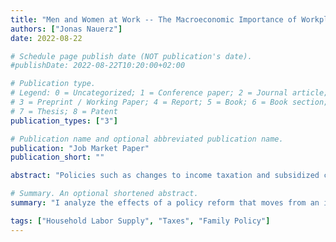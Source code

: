 ```yaml
---
title: "Men and Women at Work -- The Macroeconomic Importance of Workplace Diversity"
authors: ["Jonas Nauerz"]
date: 2022-08-22

# Schedule page publish date (NOT publication's date).
#publishDate: 2022-08-22T10:20:00+02:00

# Publication type.
# Legend: 0 = Uncategorized; 1 = Conference paper; 2 = Journal article;
# 3 = Preprint / Working Paper; 4 = Report; 5 = Book; 6 = Book section;
# 7 = Thesis; 8 = Patent
publication_types: ["3"]

# Publication name and optional abbreviated publication name.
publication: "Job Market Paper"
publication_short: ""

abstract: "Policies such as changes to income taxation and subsidized childcare that aim to increase the female labor supply are high on the agenda of policymakers and widely discussed among economists. Much of the macroeconomic analysis has focused on the direct effects of adding more (female) workers to the labor force by assuming that men and women are perfect substitutes in the production process. I develop a general equilibrium model with heterogeneous agents and family labor supply to consider the possibility of imperfect substitution. This choice is motivated by my empirical estimate of the elasticity of substitution between male and female labor inputs in modern-day Germany of 0.55. For identification, I exploit a natural experiment that induced exogenous time and county-level (Landkreise) variation in the availability of public daycare for children under the age of three. I study the implications of a reform that moves from joint taxation of married couples to individual taxation and find that it substantially affects the labor force participation of married women (+12.7%) and overall output (+7.4%). This result compares to an output increase of 3.27% in the perfect substitutability case. Thus, disregarding the added benefits of gender diversity underestimates the positive effects of such a policy change."

# Summary. An optional shortened abstract.
summary: "I analyze the effects of a policy reform that moves from an income tax system in which married households are taxed jointly to one in which individuals are the unit of taxation. I consider the possibility of imperfect sustainability of male and female labor inputs in the production process based on empirical evidence I obtained exploiting a natural experiment in the availability of public daycare in Germany."

tags: ["Household Labor Supply", "Taxes", "Family Policy"]
---
```

